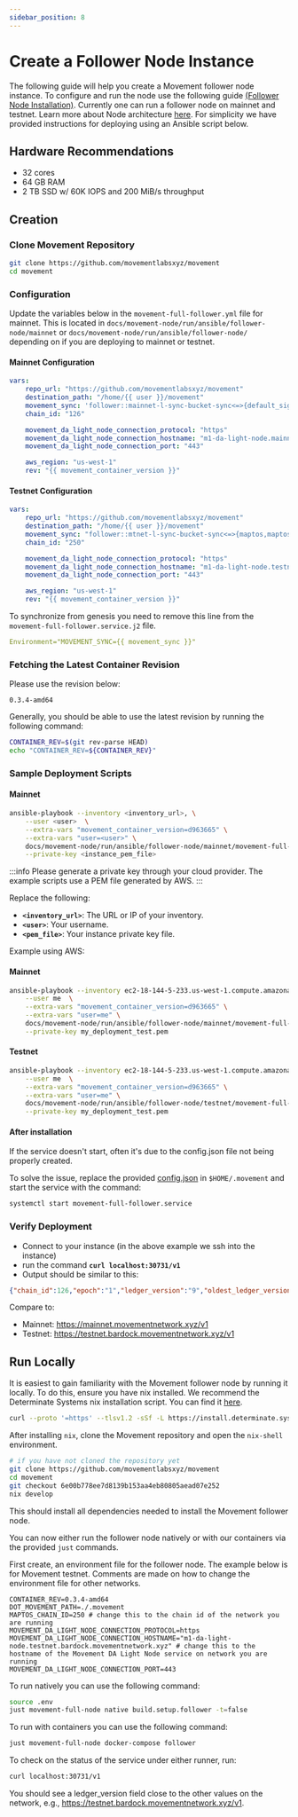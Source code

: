 ```yaml
---
sidebar_position: 8
---
```


# Create a Follower Node Instance

The following guide will help you create a Movement follower node instance. To configure and run the node use the following guide [(Follower Node Installation)](followerNode_installation.md). Currently one can run a follower node on mainnet and testnet. Learn more about Node architecture [here](/general/Mainnet/node_level_architecture). For simplicity we have provided instructions for deploying using an Ansible script below. 

## Hardware Recommendations

- 32 cores
- 64 GB RAM
- 2 TB SSD w/ 60K IOPS and 200 MiB/s throughput


## Creation

### Clone Movement Repository 

```bash
git clone https://github.com/movementlabsxyz/movement
cd movement
```

### Configuration

Update the variables below in the `movement-full-follower.yml` file for mainnet. This is located in `docs/movement-node/run/ansible/follower-node/mainnet` or `docs/movement-node/run/ansible/follower-node/` depending on if you are deploying to mainnet or testnet. 

#### Mainnet Configuration
 
```yaml
vars:
    repo_url: "https://github.com/movementlabsxyz/movement"
    destination_path: "/home/{{ user }}/movement"
    movement_sync: 'follower::mainnet-l-sync-bucket-sync<=>{default_signer_address_whitelist,maptos,maptos-storage,suzuka-da-db}/**'
    chain_id: "126"

    movement_da_light_node_connection_protocol: "https"
    movement_da_light_node_connection_hostname: "m1-da-light-node.mainnet"
    movement_da_light_node_connection_port: "443"

    aws_region: "us-west-1"
    rev: "{{ movement_container_version }}"
```


#### Testnet Configuration

```yaml
vars:
    repo_url: "https://github.com/movementlabsxyz/movement"
    destination_path: "/home/{{ user }}/movement"
    movement_sync: "follower::mtnet-l-sync-bucket-sync<=>{maptos,maptos-storage,suzuka-da-db}/**"
    chain_id: "250"

    movement_da_light_node_connection_protocol: "https"
    movement_da_light_node_connection_hostname: "m1-da-light-node.testnet.bardock.movementnetwork.xyz"
    movement_da_light_node_connection_port: "443"

    aws_region: "us-west-1"
    rev: "{{ movement_container_version }}"
```

To synchronize from genesis you need to remove this line from the `movement-full-follower.service.j2` file.

```yaml
Environment="MOVEMENT_SYNC={{ movement_sync }}"
```

### Fetching the Latest Container Revision

Please use the revision below:

`0.3.4-amd64`

Generally, you should be able to use the latest revision by running the following command:

```bash
CONTAINER_REV=$(git rev-parse HEAD)
echo "CONTAINER_REV=${CONTAINER_REV}"
```


### Sample Deployment Scripts

#### Mainnet

```bash
ansible-playbook --inventory <inventory_url>, \
    --user <user>  \
    --extra-vars "movement_container_version=d963665" \
    --extra-vars "user=<user>" \
    docs/movement-node/run/ansible/follower-node/mainnet/movement-full-follower.yml \
    --private-key <instance_pem_file>
```

:::info
Please generate a private key through your cloud provider. The example scripts use a PEM file generated by AWS.
:::

Replace the following:

- **`<inventory_url>`**: The URL or IP of your inventory.
- **`<user>`**: Your username.
- **`<pem_file>`**: Your instance private key file.

Example using AWS:

#### Mainnet

```bash
ansible-playbook --inventory ec2-18-144-5-233.us-west-1.compute.amazonaws.com, \
    --user me  \
    --extra-vars "movement_container_version=d963665" \
    --extra-vars "user=me" \
    docs/movement-node/run/ansible/follower-node/mainnet/movement-full-follower.yml \
    --private-key my_deployment_test.pem
```

#### Testnet

```bash
ansible-playbook --inventory ec2-18-144-5-233.us-west-1.compute.amazonaws.com, \
    --user me  \
    --extra-vars "movement_container_version=d963665" \
    --extra-vars "user=me" \
    docs/movement-node/run/ansible/follower-node/testnet/movement-full-follower.yml \
    --private-key my_deployment_test.pem
```

#### After installation

If the service doesn't start, often it's due to the config.json file not being properly created.

To solve the issue, replace the provided [config.json](config.json) in `$HOME/.movement` and start the service with the command:

```bash
systemctl start movement-full-follower.service 
```

### Verify Deployment

- Connect to your instance (in the above example we ssh into the instance)
- run the command **`curl localhost:30731/v1`**
- Output should be similar to this:

```json
{"chain_id":126,"epoch":"1","ledger_version":"9","oldest_ledger_version":"0","ledger_timestamp":"1732636319660843","node_role":"validator","oldest_block_height":"0","block_height":"3","git_hash":"9dfc8e7a3d622597dfd81cc4ba480a5377f87a"}
```

Compare to: 

- Mainnet: https://mainnet.movementnetwork.xyz/v1
- Testnet: https://testnet.bardock.movementnetwork.xyz/v1

## Run Locally 

It is easiest to gain familiarity with the Movement follower node by running it locally. To do this, ensure you have nix installed. We recommend the Determinate Systems nix installation script. You can find it [here](https://determinate.systems/posts/determinate-nix-installer/).

```bash
curl --proto '=https' --tlsv1.2 -sSf -L https://install.determinate.systems/nix | sh -s -- install
```

After installing `nix`, clone the Movement repository and open the `nix-shell` environment.

```bash
# if you have not cloned the repository yet
git clone https://github.com/movementlabsxyz/movement
cd movement
git checkout 6e00b778ee7d8139b153aa4eb80805aead07e252
nix develop
```

This should install all dependencies needed to install the Movement follower node.

You can now either run the follower node natively or with our containers via the provided `just` commands.

First create, an environment file for the follower node. The example below is for Movement testnet. Comments are made on how to change the environment file for other networks.

```
CONTAINER_REV=0.3.4-amd64
DOT_MOVEMENT_PATH=./.movement
MAPTOS_CHAIN_ID=250 # change this to the chain id of the network you are running
MOVEMENT_DA_LIGHT_NODE_CONNECTION_PROTOCOL=https
MOVEMENT_DA_LIGHT_NODE_CONNECTION_HOSTNAME="m1-da-light-node.testnet.bardock.movementnetwork.xyz" # change this to the hostname of the Movement DA Light Node service on network you are running
MOVEMENT_DA_LIGHT_NODE_CONNECTION_PORT=443
```

To run natively you can use the following command:

```bash
source .env
just movement-full-node native build.setup.follower -t=false
```

To run with containers you can use the following command:

```bash
just movement-full-node docker-compose follower
```

To check on the status of the service under either runner, run:

```bash
curl localhost:30731/v1
```

You should see a ledger_version field close to the other values on the network, e.g., https://testnet.bardock.movementnetwork.xyz/v1.